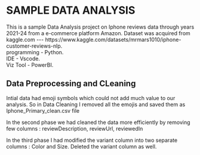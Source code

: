 <H1>SAMPLE DATA ANALYSIS
</H1> 
This is a sample Data Analysis project on Iphone reviews data through years 2021-24 from a e-commerce platform Amazon.
Dataset was acquired from kaggle.com --- https://www.kaggle.com/datasets/mrmars1010/iphone-customer-reviews-nlp.<br>
programming - Python.<br>
IDE - Vscode.<br>
Viz Tool - PowerBI.

<h2>Data Preprocessing and CLeaning</h2>
<p>Intial data had emoji symbols which could not add much value to our analysis. So in Data Cleaning I removed all the emojis and saved them as Iphone_Primary_clean.csv file</p>
<p>In the second phase we had cleaned the data more efficiently by removing few columns : reviewDescription, reviewUrl, reviewedIn</p>
<p>In the third phase I had modified the variant column into two separate columns : Color and Size. Deleted the variant column as well.</p>
